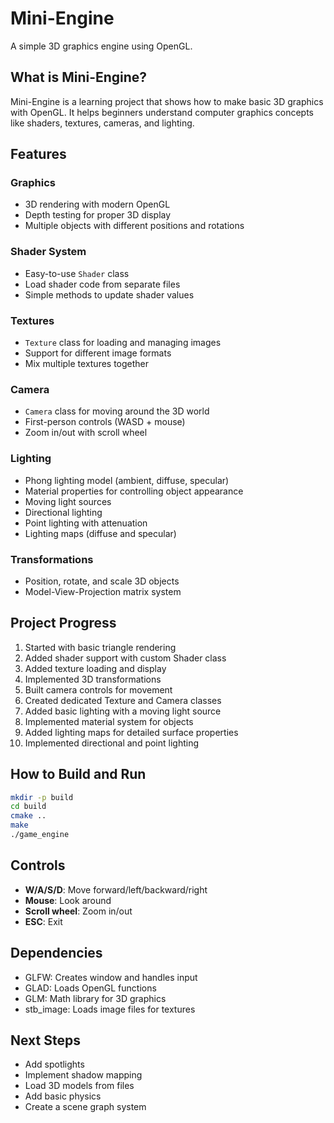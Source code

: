 # Mini-Engine

A simple 3D graphics engine using OpenGL.

## What is Mini-Engine?

Mini-Engine is a learning project that shows how to make basic 3D graphics with OpenGL. It helps beginners understand computer graphics concepts like shaders, textures, cameras, and lighting.

## Features

### Graphics
- 3D rendering with modern OpenGL
- Depth testing for proper 3D display
- Multiple objects with different positions and rotations

### Shader System
- Easy-to-use `Shader` class 
- Load shader code from separate files
- Simple methods to update shader values

### Textures
- `Texture` class for loading and managing images
- Support for different image formats
- Mix multiple textures together

### Camera
- `Camera` class for moving around the 3D world
- First-person controls (WASD + mouse)
- Zoom in/out with scroll wheel

### Lighting
- Phong lighting model (ambient, diffuse, specular)
- Material properties for controlling object appearance
- Moving light sources
- Directional lighting
- Point lighting with attenuation
- Lighting maps (diffuse and specular)

### Transformations
- Position, rotate, and scale 3D objects
- Model-View-Projection matrix system

## Project Progress

1. Started with basic triangle rendering
2. Added shader support with custom Shader class
3. Added texture loading and display
4. Implemented 3D transformations
5. Built camera controls for movement
6. Created dedicated Texture and Camera classes
7. Added basic lighting with a moving light source
8. Implemented material system for objects
9. Added lighting maps for detailed surface properties
10. Implemented directional and point lighting

## How to Build and Run

```bash
mkdir -p build
cd build
cmake ..
make
./game_engine
```

## Controls

- **W/A/S/D**: Move forward/left/backward/right
- **Mouse**: Look around
- **Scroll wheel**: Zoom in/out
- **ESC**: Exit

## Dependencies

- GLFW: Creates window and handles input
- GLAD: Loads OpenGL functions
- GLM: Math library for 3D graphics
- stb_image: Loads image files for textures

## Next Steps

- Add spotlights
- Implement shadow mapping
- Load 3D models from files
- Add basic physics
- Create a scene graph system